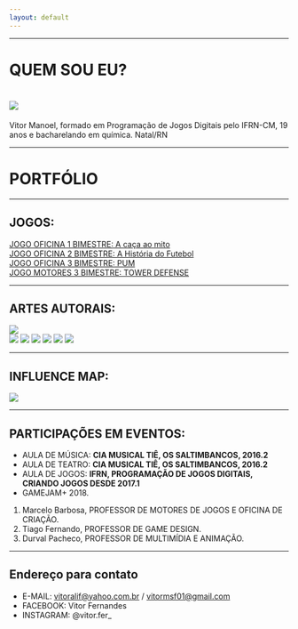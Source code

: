 ```yaml
---
layout: default
---
```

* * *



# QUEM SOU EU?  
# ![](pt1.png)  
Vitor Manoel, formado em Programação de Jogos Digitais pelo IFRN-CM, 19 anos e bacharelando em química.
Natal/RN

 * * *
# PORTFÓLIO  
 * * *  
## JOGOS:  
[JOGO OFICINA 1 BIMESTRE: A caça ao mito ](https://alvaromd2016.github.io/A%20ca%C3%A7a%20ao%20mito/)  
[JOGO OFICINA 2 BIMESTRE: A História do Futebol ](https://vitor04.github.io/HistoryofSoccer/)   
[JOGO OFICINA 3 BIMESTRE: PUM ](https://elielton90.github.io/PUM/)  
[JOGO MOTORES 3 BIMESTRE: TOWER DEFENSE ](https://alvaromd2016.github.io/Tower%20Defense/)
 * * *  
## ARTES AUTORAIS:  
![](thgfdrghghrgjgfdrgjf.png)  
![](sprite6-sheet0.png)
![](fundo-sheet0.png)
![](pum.png)
![](pers-sheet1.png)
![](LVitoria.png)
![](indio-sheet0.png)

 * * *
 ## INFLUENCE MAP:   
 
 ![](PicsArt_02-15-08.13.33.jpg)
 
 * * *  
## PARTICIPAÇÕES EM EVENTOS:    
 * AULA DE MÚSICA: **CIA MUSICAL TIÊ, OS SALTIMBANCOS, 2016.2**
 * AULA DE TEATRO: **CIA MUSICAL TIÊ, OS SALTIMBANCOS, 2016.2**
 * AULA DE JOGOS: **IFRN, PROGRAMAÇÃO DE JOGOS DIGITAIS, CRIANDO JOGOS DESDE 2017.1**
 * GAMEJAM+ 2018.
 
 1. Marcelo Barbosa, PROFESSOR DE MOTORES DE JOGOS E OFICINA DE CRIAÇÃO.
 2. Tiago Fernando, PROFESSOR DE GAME DESIGN.
 3. Durval Pacheco, PROFESSOR DE MULTIMÍDIA E ANIMAÇÃO.
 * * *
 
 ## Endereço para contato  
 
  * E-MAIL: vitoralif@yahoo.com.br / vitormsf01@gmail.com
  * FACEBOOK: Vitor Fernandes
  * INSTAGRAM: @vitor.fer_
 
 

